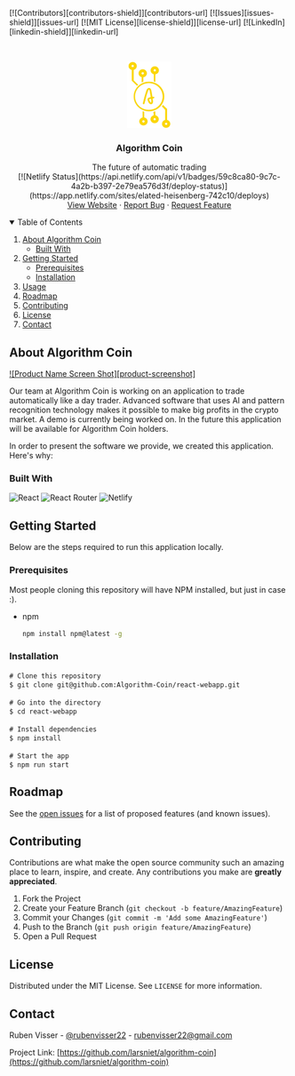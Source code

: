 [![Contributors][contributors-shield]][contributors-url]
[![Issues][issues-shield]][issues-url]
[![MIT License][license-shield]][license-url]
[![LinkedIn][linkedin-shield]][linkedin-url]

<!-- PROJECT LOGO -->
<br />
<p align="center">
  <a href="https://github.com/larsniet/algorithm-coin">
    <img src="src/assets/logo.png" alt="Logo" width="80" height="120">
  </a>

  <h3 align="center">Algorithm Coin</h3>

  <p align="center">
    The future of automatic trading
    <br />
  [![Netlify Status](https://api.netlify.com/api/v1/badges/59c8ca80-9c7c-4a2b-b397-2e79ea576d3f/deploy-status)](https://app.netlify.com/sites/elated-heisenberg-742c10/deploys)
    <br />
    <a href="https://algorithmcoin.com">View Website</a>
    ·
    <a href="https://github.com/larsniet/algorithm-coin/issues">Report Bug</a>
    ·
    <a href="https://github.com/larsniet/algorithm-coin/issues">Request Feature</a>
  </p>
</p>

<!-- TABLE OF CONTENTS -->
<details open="open">
  <summary>Table of Contents</summary>
  <ol>
    <li>
      <a href="#about-the-project">About Algorithm Coin</a>
      <ul>
        <li><a href="#built-with">Built With</a></li>
      </ul>
    </li>
    <li>
      <a href="#getting-started">Getting Started</a>
      <ul>
        <li><a href="#prerequisites">Prerequisites</a></li>
        <li><a href="#installation">Installation</a></li>
      </ul>
    </li>
    <li><a href="#usage">Usage</a></li>
    <li><a href="#roadmap">Roadmap</a></li>
    <li><a href="#contributing">Contributing</a></li>
    <li><a href="#license">License</a></li>
    <li><a href="#contact">Contact</a></li>
  </ol>
</details>

<!-- ABOUT THE PROJECT -->

## About Algorithm Coin

[![Product Name Screen Shot][product-screenshot]](https://larsvanderniet.nl)

Our team at Algorithm Coin is working on an application to trade automatically like a day trader. Advanced software that uses AI and pattern recognition technology makes it possible to make big profits in the crypto market. A demo is currently being worked on. In the future this application will be available for Algorithm Coin holders.

In order to present the software we provide, we created this application.
Here's why:

### Built With

![React](https://img.shields.io/badge/react-%2320232a.svg?style=for-the-badge&logo=react&logoColor=%2361DAFB)
![React Router](https://img.shields.io/badge/React_Router-CA4245?style=for-the-badge&logo=react-router&logoColor=white)
![Netlify](https://img.shields.io/badge/netlify-%23000000.svg?style=for-the-badge&logo=netlify&logoColor=#00C7B7)

<!-- GETTING STARTED -->

## Getting Started

Below are the steps required to run this application locally.

### Prerequisites

Most people cloning this repository will have NPM installed, but just in case :).

- npm
  ```sh
  npm install npm@latest -g
  ```

### Installation

```shell
# Clone this repository
$ git clone git@github.com:Algorithm-Coin/react-webapp.git

# Go into the directory
$ cd react-webapp

# Install dependencies
$ npm install

# Start the app
$ npm run start
```

<!-- ROADMAP -->

## Roadmap

See the [open issues](https://github.com/larsniet/algorithm-coin/issues) for a list of proposed features (and known issues).

<!-- CONTRIBUTING -->

## Contributing

Contributions are what make the open source community such an amazing place to learn, inspire, and create. Any contributions you make are **greatly appreciated**.

1. Fork the Project
2. Create your Feature Branch (`git checkout -b feature/AmazingFeature`)
3. Commit your Changes (`git commit -m 'Add some AmazingFeature'`)
4. Push to the Branch (`git push origin feature/AmazingFeature`)
5. Open a Pull Request

<!-- LICENSE -->

## License

Distributed under the MIT License. See `LICENSE` for more information.

<!-- CONTACT -->

## Contact

Ruben Visser - [@rubenvisser22](https://twitter.com/rubenvisser22) - rubenvisser22@gmail.com

Project Link: [https://github.com/larsniet/algorithm-coin](https://github.com/larsniet/algorithm-coin)
